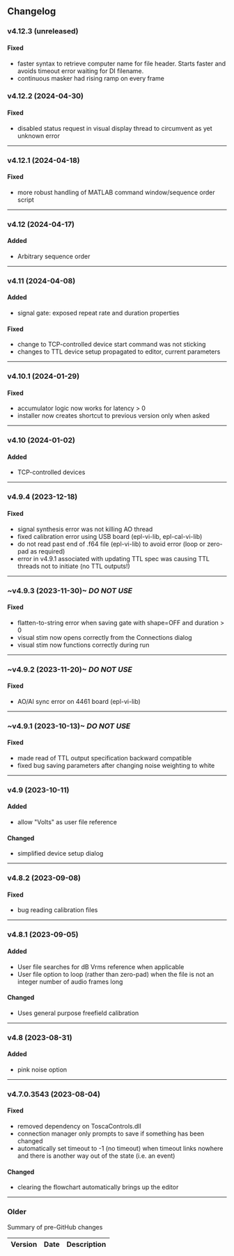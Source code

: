 ## Changelog

### v4.12.3 (unreleased)
#### Fixed
- faster syntax to retrieve computer name for file header. Starts faster and avoids timeout error waiting for DI filename.
- continuous masker had rising ramp on every frame

### v4.12.2 (2024-04-30)
#### Fixed
- disabled status request in visual display thread to circumvent as yet unknown error

---

### v4.12.1 (2024-04-18)
#### Fixed
- more robust handling of MATLAB command window/sequence order script

---

### v4.12 (2024-04-17)
#### Added
- Arbitrary sequence order

---

### v4.11 (2024-04-08)
#### Added
- signal gate: exposed repeat rate and duration properties

#### Fixed
- change to TCP-controlled device start command was not sticking
- changes to TTL device setup propagated to editor, current parameters

---

### v4.10.1 (2024-01-29)
#### Fixed
- accumulator logic now works for latency > 0
- installer now creates shortcut to previous version only when asked

---

### v4.10 (2024-01-02)
#### Added
- TCP-controlled devices

---

### v4.9.4 (2023-12-18)
#### Fixed
- signal synthesis error was not killing AO thread
- fixed calibration error using USB board (epl-vi-lib, epl-cal-vi-lib)
- do not read past end of .f64 file (epl-vi-lib) to avoid error (loop or zero-pad as required)
- error in v4.9.1 associated with updating TTL spec was causing TTL threads not to initiate (no TTL outputs!)

---

### ~v4.9.3 (2023-11-30)~ *DO NOT USE*
#### Fixed
- flatten-to-string error when saving gate with shape=OFF and duration > 0
- visual stim now opens correctly from the Connections dialog
- visual stim now functions correctly during run

---

### ~v4.9.2 (2023-11-20)~ *DO NOT USE*

#### Fixed
- AO/AI sync error on 4461 board (epl-vi-lib) 

---

### ~v4.9.1 (2023-10-13)~ *DO NOT USE*

#### Fixed
- made read of TTL output specification backward compatible
- fixed bug saving parameters after changing noise weighting to white

---

### v4.9 (2023-10-11)

#### Added

- allow "Volts" as user file reference

#### Changed

- simplified device setup dialog

---

### v4.8.2 (2023-09-08)

#### Fixed
- bug reading calibration files

---

### v4.8.1 (2023-09-05)

#### Added
- User file searches for dB Vrms reference when applicable
- User file option to loop (rather than zero-pad) when the file is not an integer number of audio frames long
  
#### Changed
- Uses general purpose freefield calibration

---

### v4.8 (2023-08-31)
  
#### Added
- pink noise option
 
---

### v4.7.0.3543 (2023-08-04)

#### Fixed
- removed dependency on ToscaControls.dll
- connection manager only prompts to save if something has been changed
- automatically set timeout to -1 (no timeout) when timeout links nowhere and there is another way out of the state (i.e. an event)  

#### Changed
- clearing the flowchart automatically brings up the editor  

---

### Older
Summary of pre-GitHub changes

| Version | Date | Description |
| --- | --- | --- |













